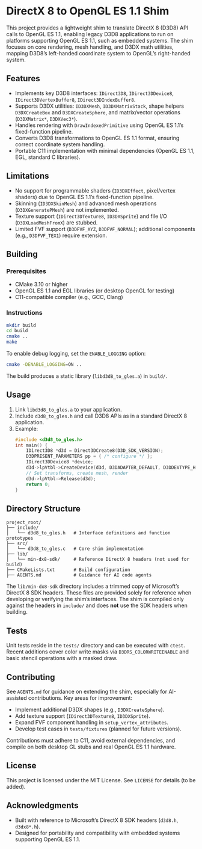 # DirectX 8 to OpenGL ES 1.1 Shim

This project provides a lightweight shim to translate DirectX 8 (D3D8) API calls to OpenGL ES 1.1, enabling legacy D3D8 applications to run on platforms supporting OpenGL ES 1.1, such as embedded systems. The shim focuses on core rendering, mesh handling, and D3DX math utilities, mapping D3D8’s left-handed coordinate system to OpenGL’s right-handed system.

## Features
- Implements key D3D8 interfaces: `IDirect3D8`, `IDirect3DDevice8`, `IDirect3DVertexBuffer8`, `IDirect3DIndexBuffer8`.
- Supports D3DX utilities: `ID3DXMesh`, `ID3DXMatrixStack`, shape helpers `D3DXCreateBox` and `D3DXCreateSphere`, and matrix/vector operations (`D3DXMatrix*`, `D3DXVec3*`).
- Handles rendering with `DrawIndexedPrimitive` using OpenGL ES 1.1’s fixed-function pipeline.
- Converts D3D8 transformations to OpenGL ES 1.1 format, ensuring correct coordinate system handling.
- Portable C11 implementation with minimal dependencies (OpenGL ES 1.1, EGL, standard C libraries).

## Limitations
- No support for programmable shaders (`ID3DXEffect`, pixel/vertex shaders) due to OpenGL ES 1.1’s fixed-function pipeline.
- Skinning (`ID3DXSkinMesh`) and advanced mesh operations (`D3DXGeneratePMesh`) are not implemented.
- Texture support (`IDirect3DTexture8`, `ID3DXSprite`) and file I/O (`D3DXLoadMeshFromX`) are stubbed.
- Limited FVF support (`D3DFVF_XYZ`, `D3DFVF_NORMAL`); additional components (e.g., `D3DFVF_TEX1`) require extension.

## Building
### Prerequisites
- CMake 3.10 or higher
- OpenGL ES 1.1 and EGL libraries (or desktop OpenGL for testing)
- C11-compatible compiler (e.g., GCC, Clang)

### Instructions
```bash
mkdir build
cd build
cmake ..
make
```

To enable debug logging, set the `ENABLE_LOGGING` option:
```bash
cmake -DENABLE_LOGGING=ON ..
```

The build produces a static library (`libd3d8_to_gles.a`) in `build/`.

## Usage
1. Link `libd3d8_to_gles.a` to your application.
2. Include `d3d8_to_gles.h` and call D3D8 APIs as in a standard DirectX 8 application.
3. Example:
   ```c
   #include <d3d8_to_gles.h>
   int main() {
       IDirect3D8 *d3d = Direct3DCreate8(D3D_SDK_VERSION);
       D3DPRESENT_PARAMETERS pp = { /* configure */ };
       IDirect3DDevice8 *device;
       d3d->lpVtbl->CreateDevice(d3d, D3DADAPTER_DEFAULT, D3DDEVTYPE_HAL, NULL, 0, &pp, &device);
       // Set transforms, create mesh, render
       d3d->lpVtbl->Release(d3d);
       return 0;
   }
   ```

## Directory Structure
```
project_root/
├── include/
│   └── d3d8_to_gles.h   # Interface definitions and function prototypes
├── src/
│   └── d3d8_to_gles.c   # Core shim implementation
├── lib/
│   └── min-dx8-sdk/     # Reference DirectX 8 headers (not used for build)
├── CMakeLists.txt       # Build configuration
├── AGENTS.md            # Guidance for AI code agents
```

The `lib/min-dx8-sdk` directory includes a trimmed copy of Microsoft’s
DirectX 8 SDK headers. These files are provided solely for reference when
developing or verifying the shim’s interfaces. The shim is compiled only
against the headers in `include/` and does **not** use the SDK headers when
building.

## Tests
Unit tests reside in the `tests/` directory and can be executed with `ctest`.
Recent additions cover color write masks via `D3DRS_COLORWRITEENABLE` and
basic stencil operations with a masked draw.

## Contributing
See `AGENTS.md` for guidance on extending the shim, especially for AI-assisted contributions. Key areas for improvement:
- Implement additional D3DX shapes (e.g., `D3DXCreateSphere`).
- Add texture support (`IDirect3DTexture8`, `ID3DXSprite`).
- Expand FVF component handling in `setup_vertex_attributes`.
- Develop test cases in `tests/fixtures` (planned for future versions).

Contributions must adhere to C11, avoid external dependencies, and compile on both desktop GL stubs and real OpenGL ES 1.1 hardware.

## License
This project is licensed under the MIT License. See `LICENSE` for details (to be added).

## Acknowledgments
- Built with reference to Microsoft’s DirectX 8 SDK headers (`d3d8.h`, `d3dx8*.h`).
- Designed for portability and compatibility with embedded systems supporting OpenGL ES 1.1.